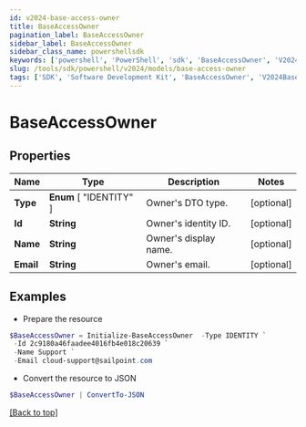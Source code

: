 ```yaml
---
id: v2024-base-access-owner
title: BaseAccessOwner
pagination_label: BaseAccessOwner
sidebar_label: BaseAccessOwner
sidebar_class_name: powershellsdk
keywords: ['powershell', 'PowerShell', 'sdk', 'BaseAccessOwner', 'V2024BaseAccessOwner'] 
slug: /tools/sdk/powershell/v2024/models/base-access-owner
tags: ['SDK', 'Software Development Kit', 'BaseAccessOwner', 'V2024BaseAccessOwner']
---
```



# BaseAccessOwner

## Properties

Name | Type | Description | Notes
------------ | ------------- | ------------- | -------------
**Type** |  **Enum** [  "IDENTITY" ] | Owner's DTO type. | [optional] 
**Id** | **String** | Owner's identity ID. | [optional] 
**Name** | **String** | Owner's display name. | [optional] 
**Email** | **String** | Owner's email. | [optional] 

## Examples

- Prepare the resource
```powershell
$BaseAccessOwner = Initialize-BaseAccessOwner  -Type IDENTITY `
 -Id 2c9180a46faadee4016fb4e018c20639 `
 -Name Support `
 -Email cloud-support@sailpoint.com
```

- Convert the resource to JSON
```powershell
$BaseAccessOwner | ConvertTo-JSON
```


[[Back to top]](#) 

